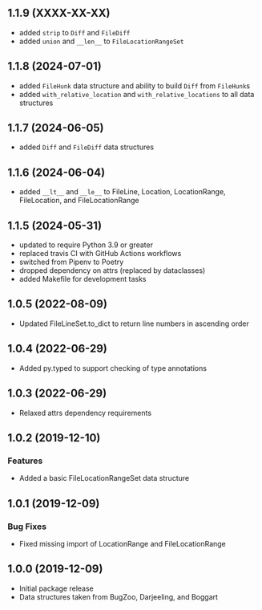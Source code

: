 ## 1.1.9 (XXXX-XX-XX)

* added `strip` to `Diff` and `FileDiff`
* added `union` and `__len__` to `FileLocationRangeSet`

## 1.1.8 (2024-07-01)

* added `FileHunk` data structure and ability to build `Diff` from `FileHunk`s
* added `with_relative_location` and `with_relative_locations` to all data structures

## 1.1.7 (2024-06-05)

* added `Diff` and `FileDiff` data structures

## 1.1.6 (2024-06-04)

* added `__lt__` and `__le__` to FileLine, Location, LocationRange, FileLocation, and FileLocationRange

## 1.1.5 (2024-05-31)

* updated to require Python 3.9 or greater
* replaced travis CI with GitHub Actions workflows
* switched from Pipenv to Poetry
* dropped dependency on attrs (replaced by dataclasses)
* added Makefile for development tasks

## 1.0.5 (2022-08-09)

* Updated FileLineSet.to_dict to return line numbers in ascending order

## 1.0.4 (2022-06-29)

* Added py.typed to support checking of type annotations

## 1.0.3 (2022-06-29)

* Relaxed attrs dependency requirements

## 1.0.2 (2019-12-10)

### Features

* Added a basic FileLocationRangeSet data structure

## 1.0.1 (2019-12-09)

### Bug Fixes

* Fixed missing import of LocationRange and FileLocationRange

## 1.0.0 (2019-12-09)

* Initial package release
* Data structures taken from BugZoo, Darjeeling, and Boggart
